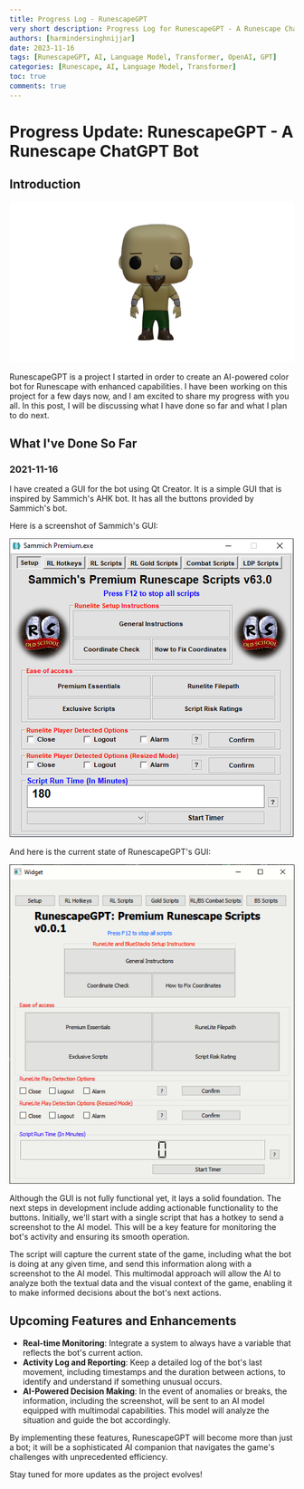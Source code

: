 ```yaml
---
title: Progress Log - RunescapeGPT
very short description: Progress Log for RunescapeGPT - A Runescape ChatGPT Bot.
authors: [harmindersinghnijjar]
date: 2023-11-16
tags: [RunescapeGPT, AI, Language Model, Transformer, OpenAI, GPT]
categories: [Runescape, AI, Language Model, Transformer]
toc: true
comments: true
---
```


# Progress Update: RunescapeGPT - A Runescape ChatGPT Bot

## Introduction

![RunescapeGPT logo](../../resources/Images/7FE29706-E91B-4456-9E29-75B2BF1BE859-removebg.png)

RunescapeGPT is a project I started in order to create an AI-powered color bot for Runescape with enhanced capabilities. I have been working on this project for a few days now, and I am excited to share my progress with you all. In this post, I will be discussing what I have done so far and what I plan to do next.

## What I've Done So Far

### 2021-11-16

I have created a GUI for the bot using Qt Creator. It is a simple GUI that is inspired by Sammich's AHK bot. It has all the buttons provided by Sammich's bot.

Here is a screenshot of Sammich's GUI:



![Sammich's GUI](../../resources/Images/Sammich-Premium-LDP.png)



And here is the current state of RunescapeGPT's GUI:



![RunescapeGPT's GUI](../../resources/Images/python_p3STyJUImH.png)



Although the GUI is not fully functional yet, it lays a solid foundation. The next steps in development include adding actionable functionality to the buttons. Initially, we'll start with a single script that has a hotkey to send a screenshot to the AI model. This will be a key feature for monitoring the bot's activity and ensuring its smooth operation.

The script will capture the current state of the game, including what the bot is doing at any given time, and send this information along with a screenshot to the AI model. This multimodal approach will allow the AI to analyze both the textual data and the visual context of the game, enabling it to make informed decisions about the bot's next actions.

## Upcoming Features and Enhancements

- **Real-time Monitoring**: Integrate a system to always have a variable that reflects the bot's current action.
- **Activity Log and Reporting**: Keep a detailed log of the bot's last movement, including timestamps and the duration between actions, to identify and understand if something unusual occurs.
- **AI-Powered Decision Making**: In the event of anomalies or breaks, the information, including the screenshot, will be sent to an AI model equipped with multimodal capabilities. This model will analyze the situation and guide the bot accordingly.

By implementing these features, RunescapeGPT will become more than just a bot; it will be a sophisticated AI companion that navigates the game's challenges with unprecedented efficiency.

Stay tuned for more updates as the project evolves!
